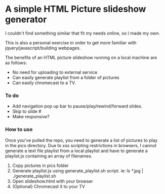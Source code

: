 A simple HTML Picture slideshow generator
================

I couldn't find something similar that fit my needs online, so I made my own.

This is also a personal exercise in order to get more familiar with jquery/javascript/building webpages.

The benefits of an HTML picture slideshow running on a local machine are as follows:

* No need for uploading to external service
* Can easily generate playlist from a folder of pictures
* Can easily chromecast to a TV.

### To do
* Add navigation pop up bar to pause/play/rewind/forward slides.
* Skip to slide #
* Make responsive?

### How to use
Once you've pulled the repo, you need to generate a list of pictures to play in the pics directory.
Due to xss scripting restrictions in browsers, I cannot generate a text file playlist from a local playlist and have to generate a playlist.js containing an array of filenames.

1. Copy pictures in pics folder
2. Generate playlist.js using generate_playlist.sh script. ie:
    ls *.jpg | ./generate_playlist.sh
3. Open slideshow.html with your browser
4. (Optional) Chromecast it to your TV
  
